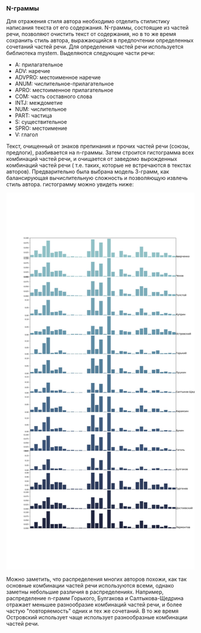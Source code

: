 ### N-граммы
Для отражения стиля автора необходимо отделить стилистику написания текста от его содержания.
N-граммы, состоящие из частей речи, позволяют очистить текст от содержания, но в то же время сохранить стиль автора,
выражающийся в предпочтении определенных сочетаний частей речи.
Для определения частей речи используется библиотека mystem. Выделяются следующие части речи:
* A: прилагательное
* ADV: наречие
* ADVPRO: местоименное наречие
* ANUM: числительное-прилагательное
* APRO: местоименное прилагательное
* COM: часть составного слова
* INTJ: междометие
* NUM: числительное
* PART: частица
* S: существительное
* SPRO: местоимение
* V: глагол

Текст, очищенный от знаков препинания и прочих частей речи (союзы, предлоги), разбивается на n-граммы.
Затем строится гистограмма всех комбинаций частей речи, и очищается от заведомо вырожденных комбинаций частей речи 
( т.е. таких, которые не встречаются в текстах авторов). Предварительно была выбрана модель 3-грамм,
как балансирующая вычислительную сложность и позволяющую извлечь стиль автора.
гистограмму можно увидеть ниже:

![alt text](ngrams.jpeg "ngrams")

Можно заметить, что распределения многих авторов похожи, как так основные комбинации частей речи используются всеми,
однако заметны небольшие различия в распределениях. Например, распределение n-грамм Горького, Булгакова и Салтыкова-Щедрина отражает меньшее разнообразие комбинаций частей речи,
и более частую "повторяемость" одних и тех же сочетаний. В то же время Островский использует чаще использует разнообразные комбинации частей речи.
